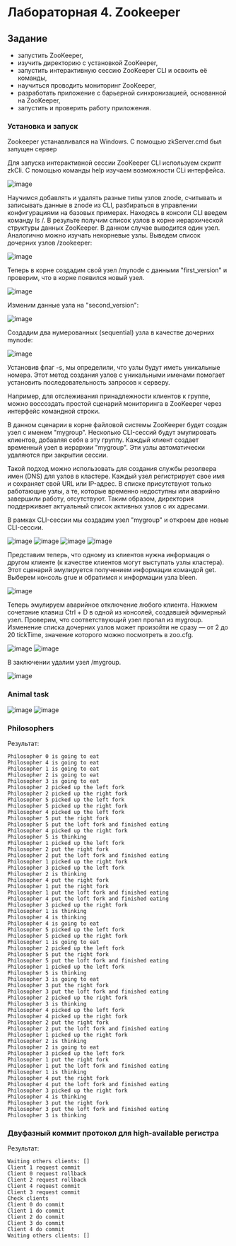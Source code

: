 # Лабораторная 4. Zookeeper

## Задание
- запустить ZooKeeper,
- изучить директорию с установкой ZooKeeper,
- запустить интерактивную сессию ZooKeeper CLI и освоить её команды,
- научиться проводить мониторинг ZooKeeper,
- разработать приложение с барьерной синхронизацией, основанной на ZooKeeper,
- запустить и проверить работу приложения.

### Установка и запуск
Zookeeper устанавливался на Windows. С помощью zkServer.cmd был запущен сервер

Для запуска интерактивной сессии ZooKeeper CLI используем скрипт zkCli. С помощью команды help изучаем возможности CLi интерфейса.

![image](https://github.com/sumrako/BigDataLR/assets/67976572/f56c37b9-8e82-44ca-957c-130d049d53ec)

Научимся добавлять и удалять разные типы узлов znode, считывать и записывать данные в znode из CLI, разбираться в управлении конфигурациями на базовых примерах. Находясь в консоли CLI введем команду ls /. В результе получим список узлов в корне иерархической структуры данных ZooKeeper. В данном случае выводится один узел. Аналогично можно изучать некорневые узлы. Выведем список дочерних узлов /zookeeper:

![image](https://github.com/sumrako/BigDataLR/assets/67976572/314895f9-1e9b-4f3c-a45b-535d1649d673)

Теперь в корне создадим свой узел /mynode с данными "first_version" и проверим, что в корне появился новый узел.

![image](https://github.com/sumrako/BigDataLR/assets/67976572/0abbdc7b-77d5-48b6-b806-abde927b2185)

Изменим данные узла на "second_version":

![image](https://github.com/sumrako/BigDataLR/assets/67976572/d245a4ef-d326-4d41-8297-6a04afd0782f)

Создадим два нумерованных (sequential) узла в качестве дочерних mynode:

![image](https://github.com/sumrako/BigDataLR/assets/67976572/5ed2cf4e-214b-4362-85ef-429902f5abc3)

Установив флаг -s, мы определили, что узлы будут иметь уникальные номера. Этот метод создания узлов с уникальными именами помогает установить последовательность запросов к серверу.

Например, для отслеживания принадлежности клиентов к группе, можно воссоздать простой сценарий мониторинга в ZooKeeper через интерфейс командной строки.

В данном сценарии в корне файловой системы ZooKeeper будет создан узел с именем "mygroup". Несколько CLI-сессий будут эмулировать клиентов, добавляя себя в эту группу. Каждый клиент создает временный узел в иерархии "mygroup". Эти узлы автоматически удаляются при закрытии сессии.

Такой подход можно использовать для создания службы резолвера имен (DNS) для узлов в кластере. Каждый узел регистрирует свое имя и сохраняет свой URL или IP-адрес. В списке присутствуют только работающие узлы, а те, которые временно недоступны или аварийно завершили работу, отсутствуют. Таким образом, директория поддерживает актуальный список активных узлов с их адресами.

В рамках CLI-сессии мы создадим узел "mygroup" и откроем две новые CLI-сессии.

![image](https://github.com/sumrako/BigDataLR/assets/67976572/7d7d3e30-95fa-4ab2-8ceb-5cf284323c96)
![image](https://github.com/sumrako/BigDataLR/assets/67976572/00978fd4-4195-46b8-8b9d-e1bd030cc806)
![image](https://github.com/sumrako/BigDataLR/assets/67976572/7879124c-3377-48e7-aefa-279d62d27fd6)
![image](https://github.com/sumrako/BigDataLR/assets/67976572/a25a29c8-d270-4fb0-b4ce-d624f46c6e69)

Представим теперь, что одному из клиентов нужна информация о другом клиенте (к качестве клиентов могут выступать узлы кластера). Этот сценарий эмулируется получением информации командой get. Выберем консоль grue и обратимся к информации узла bleen.

![image](https://github.com/sumrako/BigDataLR/assets/67976572/dbadf0ed-555f-46ee-bb34-67484d4f5799)

Теперь эмулируем аварийное отключение любого клиента. Нажмем сочетание клавиш Ctrl + D в одной из консолей, создавшей эфимерный узел.
Проверим, что соответствующий узел пропал из mygroup. Изменение списка дочерних узлов может произойти не сразу — от 2 до 20 tickTime, значение которого можно посмотреть в zoo.cfg.

![image](https://github.com/sumrako/BigDataLR/assets/67976572/8d578d2c-0079-4929-b596-4b26eafc3216)
![image](https://github.com/sumrako/BigDataLR/assets/67976572/e377aec1-19d6-4491-bfde-284385ab31bd)

В заключении удалим узел /mygroup.

![image](https://github.com/sumrako/BigDataLR/assets/67976572/b52b2555-7071-430f-af85-5c60f91b96c5)

### Animal task
![image](https://github.com/sumrako/BigDataLR/assets/67976572/dfd6b7ef-ec41-4dd4-8780-675fe5758386)
![image](https://github.com/sumrako/BigDataLR/assets/67976572/4d47ffcd-9ab6-47c0-98fb-f350083a31fd)


### Philosophers

Результат:
```
Philosopher 0 is going to eat
Philosopher 4 is going to eat
Philosopher 1 is going to eat
Philosopher 2 is going to eat
Philosopher 3 is going to eat
Philosopher 2 picked up the left fork
Philosopher 2 picked up the right fork
Philosopher 5 picked up the left fork
Philosopher 5 picked up the right fork
Philosopher 4 picked up the left fork
Philosopher 5 put the right fork
Philosopher 5 put the loft fork and finished eating
Philosopher 4 picked up the right fork
Philosopher 5 is thinking
Philosopher 1 picked up the left fork
Philosopher 2 put the right fork
Philosopher 2 put the loft fork and finished eating
Philosopher 1 picked up the right fork
Philosopher 3 picked up the left fork
Philosopher 2 is thinking
Philosopher 4 put the right fork
Philosopher 1 put the right fork
Philosopher 1 put the loft fork and finished eating
Philosopher 4 put the loft fork and finished eating
Philosopher 3 picked up the right fork
Philosopher 1 is thinking
Philosopher 4 is thinking
Philosopher 4 is going to eat
Philosopher 5 picked up the left fork
Philosopher 5 picked up the right fork
Philosopher 1 is going to eat
Philosopher 2 picked up the left fork
Philosopher 5 put the right fork
Philosopher 5 put the loft fork and finished eating
Philosopher 1 picked up the left fork
Philosopher 5 is thinking
Philosopher 3 is going to eat
Philosopher 3 put the right fork
Philosopher 3 put the loft fork and finished eating
Philosopher 2 picked up the right fork
Philosopher 3 is thinking
Philosopher 4 picked up the left fork
Philosopher 4 picked up the right fork
Philosopher 2 put the right fork
Philosopher 2 put the loft fork and finished eating
Philosopher 1 picked up the right fork
Philosopher 2 is thinking
Philosopher 2 is going to eat
Philosopher 3 picked up the left fork
Philosopher 1 put the right fork
Philosopher 1 put the loft fork and finished eating
Philosopher 1 is thinking
Philosopher 4 put the right fork
Philosopher 4 put the loft fork and finished eating
Philosopher 3 picked up the right fork
Philosopher 4 is thinking
Philosopher 3 put the right fork
Philosopher 3 put the loft fork and finished eating
Philosopher 3 is thinking
```

### Двуфазный коммит протокол для high-available регистра
Результат:

```
Waiting others clients: []
Client 1 request commit
Client 0 request rollback
Client 2 request rollback
Client 4 request commit
Client 3 request commit
Check clients
Client 0 do commit
Client 1 do commit
Client 2 do commit
Client 3 do commit
Client 4 do commit
Waiting others clients: []
